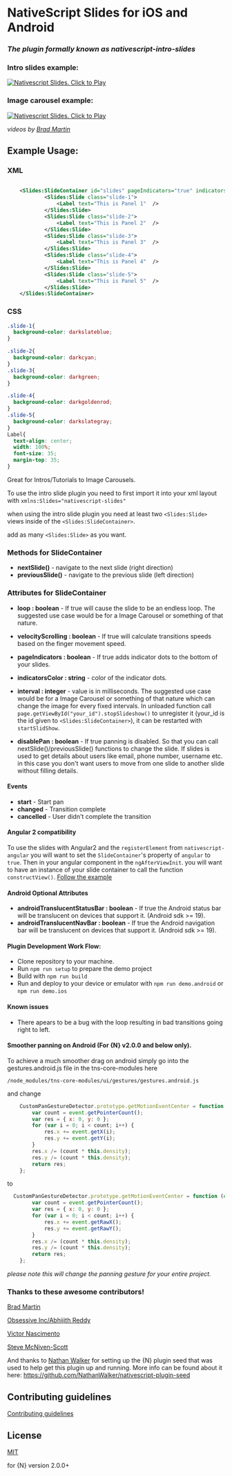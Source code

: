 # NativeScript Slides for iOS and Android
### _The plugin formally known as nativescript-intro-slides_

### Intro slides example:
[![Nativescript Slides. Click to Play](https://img.youtube.com/vi/kGby8qtSDjM/0.jpg)](https://www.youtube.com/embed/kGby8qtSDjM)

### Image carousel example:
[![Nativescript Slides. Click to Play](https://img.youtube.com/vi/RsEqGAKm62k/0.jpg)](https://www.youtube.com/embed/RsEqGAKm62k)

_videos by [Brad Martin](https://github.com/bradmartin)_

## Example Usage:
### XML
```xml

	<Slides:SlideContainer id="slides" pageIndicators="true" indicatorsColor="#fff">
			<Slides:Slide class="slide-1">
				<Label text="This is Panel 1"  />
			</Slides:Slide>
			<Slides:Slide class="slide-2">
				<Label text="This is Panel 2"  />
			</Slides:Slide>
			<Slides:Slide class="slide-3">
				<Label text="This is Panel 3"  />
			</Slides:Slide>
			<Slides:Slide class="slide-4">
				<Label text="This is Panel 4"  />
			</Slides:Slide>
			<Slides:Slide class="slide-5">
				<Label text="This is Panel 5"  />
			</Slides:Slide>
	</Slides:SlideContainer>

```
### CSS
```css
.slide-1{
  background-color: darkslateblue;
}

.slide-2{
  background-color: darkcyan;
}
.slide-3{
  background-color: darkgreen;
}

.slide-4{
  background-color: darkgoldenrod;
}
.slide-5{
  background-color: darkslategray;
}
Label{
  text-align: center;
  width: 100%;
  font-size: 35;
  margin-top: 35;
}

```
Great for Intros/Tutorials to Image Carousels.

To use the intro slide plugin you need to first import it into your xml layout with  `xmlns:Slides="nativescript-slides"`

when using the intro slide plugin you need at least two ``<Slides:Slide>`` views inside of the ``<Slides:SlideContainer>``.

add as many ``<Slides:Slide>`` as you want.

### Methods for SlideContainer

- **nextSlide()** - navigate to the next slide (right direction)
- **previousSlide()** - navigate to the previous slide (left direction)

### Attributes for SlideContainer

-  **loop : boolean** - If true will cause the slide to be an endless loop. The suggested use case would be for a Image Carousel or something of that nature.

- **velocityScrolling : boolean** - If true will calculate transitions speeds based on the finger movement speed.

- **pageIndicators : boolean** - If true adds indicator dots to the bottom of your slides.

- **indicatorsColor : string** -  color of the indicator dots.

- **interval : integer** -  value is in milliseconds. The suggested use case would be for a Image Carousel or something of that nature which can change the image for every fixed intervals. In unloaded function call `page.getViewById("your_id").stopSlideshow()` to unregister it (your_id is the id given to `<Slides:SlideContainer>`), it can be restarted with `startSlidShow`.

- **disablePan : boolean** - If true panning is disabled. So that you can call nextSlide()/previousSlide() functions to change the slide. If slides is used to get details about users like email, phone number, username etc. in this case you don't want users to move from one slide to another slide without filling details.

#### Events
- **start** - Start pan
- **changed** - Transition complete
- **cancelled** - User didn't complete the transition

#### Angular 2 compatibility
To use the slides with Angular2 and the `registerElement` from `nativescript-angular` you will want to set the `SlideContainer`'s property of `angular` to `true`. Then in your angular component in the `ngAfterViewInit`. you will want to have an instance of your slide container to call the function `constructView()`.
[Follow the example](https://github.com/TheOriginalJosh/nativescript-slides/issues/37#issuecomment-224820901)

#### Android Optional Attributes
- **androidTranslucentStatusBar : boolean** - If true the Android status bar will be translucent on devices that support it. (Android sdk >= 19).
- **androidTranslucentNavBar : boolean** - If true the Android navigation bar will be translucent on devices that support it. (Android sdk >= 19).

#### Plugin Development Work Flow:

* Clone repository to your machine.
* Run `npm run setup` to prepare the demo project
* Build with `npm run build`
* Run and deploy to your device or emulator with `npm run demo.android` or `npm run demo.ios`

#### Known issues

  * There apears to be a bug with the loop resulting in bad transitions going right to left.

#### Smoother panning on Android (For {N} v2.0.0 and below __only__).

To achieve a much smoother drag on android simply go into the gestures.android.js file in the tns-core-modules here


`/node_modules/tns-core-modules/ui/gestures/gestures.android.js`

and change

```javascript
    CustomPanGestureDetector.prototype.getMotionEventCenter = function (event) {
        var count = event.getPointerCount();
        var res = { x: 0, y: 0 };
        for (var i = 0; i < count; i++) {
            res.x += event.getX(i);
            res.y += event.getY(i);
        }
        res.x /= (count * this.density);
        res.y /= (count * this.density);
        return res;
    };
```

to
```javascript
  CustomPanGestureDetector.prototype.getMotionEventCenter = function (event) {
        var count = event.getPointerCount();
        var res = { x: 0, y: 0 };
        for (var i = 0; i < count; i++) {
            res.x += event.getRawX();
            res.y += event.getRawY();
        }
        res.x /= (count * this.density);
        res.y /= (count * this.density);
        return res;
    };
```

_please note this will change the panning gesture for your entire project._


### Thanks to these awesome contributors!

[Brad Martin](https://github.com/bradmartin)

[Obsessive Inc/Abhijith Reddy](https://github.com/Obsessive)

[Victor Nascimento](https://github.com/vjoao)

[Steve McNiven-Scott](https://github.com/sitefinitysteve)

And thanks to [Nathan Walker](https://github.com/NathanWalker) for setting up the {N} plugin seed that was used to help get this plugin up and running. More info can be found about it here:
https://github.com/NathanWalker/nativescript-plugin-seed

## Contributing guidelines
[Contributing guidelines](https://github.com/TheOriginalJosh/nativescript-swiss-army-knife/blob/master/CONTRIBUTING.md)

## License

[MIT](/LICENSE)

for {N} version 2.0.0+
